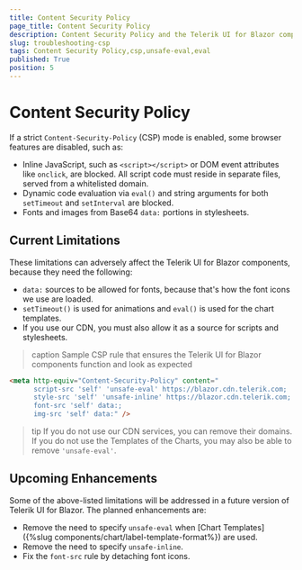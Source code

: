 ```yaml
---
title: Content Security Policy
page_title: Content Security Policy
description: Content Security Policy and the Telerik UI for Blazor components suite.
slug: troubleshooting-csp
tags: Content Security Policy,csp,unsafe-eval,eval
published: True
position: 5
---
```


# Content Security Policy

If a strict `Content-Security-Policy` (CSP) mode is enabled, some browser features are disabled, such as:

* Inline JavaScript, such as `<script></script>` or DOM event attributes like `onclick`, are blocked. All script code must reside in separate files, served from a whitelisted domain.
* Dynamic code evaluation via `eval()` and string arguments for both `setTimeout` and `setInterval` are blocked.
* Fonts and images from Base64 `data:` portions in stylesheets.


## Current Limitations

These limitations can adversely affect the Telerik UI for Blazor components, because they need the following:

* `data:` sources to be allowed for fonts, because that's how the font icons we use are loaded.
* `setTimeout()` is used for animations and `eval()` is used for the chart templates.
* If you use our CDN, you must also allow it as a source for scripts and stylesheets.

>caption Sample CSP rule that ensures the Telerik UI for Blazor components function and look as expected

````HTML
<meta http-equiv="Content-Security-Policy" content="
      script-src 'self' 'unsafe-eval' https://blazor.cdn.telerik.com;
      style-src 'self' 'unsafe-inline' https://blazor.cdn.telerik.com;
      font-src 'self' data:;
      img-src 'self' data:" />
````

>tip If you do not use our CDN services, you can remove their domains. If you do not use the Templates of the Charts, you may also be able to remove `'unsafe-eval'`.

## Upcoming Enhancements

Some of the above-listed limitations will be addressed in a future version of Telerik UI for Blazor. The planned enhancements are:

* Remove the need to specify `unsafe-eval` when [Chart Templates]({%slug components/chart/label-template-format%}) are used.
* Remove the need to specify `unsafe-inline`.
* Fix the `font-src` rule by detaching font icons.
